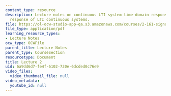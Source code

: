 ```yaml
---
content_type: resource
description: Lecture notes on continuous LTI system time-domain response and sinusoidal
  response of LTI continuous systems.
file: https://ol-ocw-studio-app-qa.s3.amazonaws.com/courses/2-161-signal-processing-continuous-and-discrete-fall-2008/6a9dd6d7fe4f6102720e6dcded0c76e9_lecture_02.pdf
file_type: application/pdf
learning_resource_types:
- Lecture Notes
ocw_type: OCWFile
parent_title: Lecture Notes
parent_type: CourseSection
resourcetype: Document
title: Lecture 2
uid: 6a9dd6d7-fe4f-6102-720e-6dcded0c76e9
video_files:
  video_thumbnail_file: null
video_metadata:
  youtube_id: null
---
```


